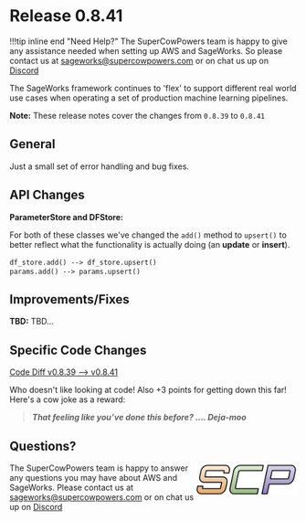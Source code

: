 # Release 0.8.41

!!!tip inline end "Need Help?"
    The SuperCowPowers team is happy to give any assistance needed when setting up AWS and SageWorks. So please contact us at [sageworks@supercowpowers.com](mailto:sageworks@supercowpowers.com) or on chat us up on [Discord](https://discord.gg/WHAJuz8sw8) 

The SageWorks framework continues to 'flex' to support different real world use cases when operating a set of production machine learning pipelines.

**Note:** These release notes cover the changes from `0.8.39` to `0.8.41`


## General
Just a small set of error handling and bug fixes.

## API Changes
**ParameterStore and DFStore:**

For both of these classes we've changed the `add()` method to `upsert()` to better reflect what the functionality is actually doing (an **update** or **insert**).

```
df_store.add() --> df_store.upsert()
params.add() --> params.upsert()
```
	
## Improvements/Fixes
**TBD:**
TBD...

## Specific Code Changes
 
<a href="https://github.com/supercowpowers/sageworks/compare/v0.8.39...v0.8.41" target="_blank">Code Diff v0.8.39 --> v0.8.41</a> 

Who doesn't like looking at code! Also +3 points for getting down this far! Here's a cow joke as a reward:

> ***That feeling like you’ve done this before?
      .... Deja-moo***

## Questions?
<img align="right" src="../../images/scp.png" width="180">

The SuperCowPowers team is happy to answer any questions you may have about AWS and SageWorks. Please contact us at [sageworks@supercowpowers.com](mailto:sageworks@supercowpowers.com) or on chat us up on [Discord](https://discord.gg/WHAJuz8sw8) 


